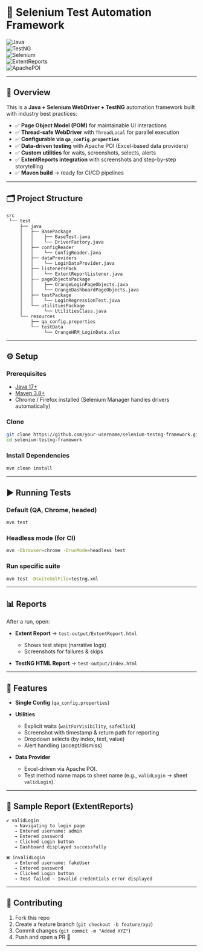 # 🚀 Selenium Test Automation Framework

![Java](https://img.shields.io/badge/Java-17-orange)  
![TestNG](https://img.shields.io/badge/TestNG-7.x-brightgreen)  
![Selenium](https://img.shields.io/badge/Selenium-4.x-green)  
![ExtentReports](https://img.shields.io/badge/ExtentReports-5.x-blue)  
![ApachePOI](https://img.shields.io/badge/Apache--POI-Excel-yellow)

---

## 📖 Overview
This is a **Java + Selenium WebDriver + TestNG** automation framework built with industry best practices:

- ✅ **Page Object Model (POM)** for maintainable UI interactions  
- ✅ **Thread-safe WebDriver** with `ThreadLocal` for parallel execution  
- ✅ **Configurable via `qa_config.properties`**  
- ✅ **Data-driven testing** with Apache POI (Excel-based data providers)  
- ✅ **Custom utilities** for waits, screenshots, selects, alerts  
- ✅ **ExtentReports integration** with screenshots and step-by-step storytelling  
- ✅ **Maven build** → ready for CI/CD pipelines

---

## 🗂 Project Structure

```
src
 └── test
     ├── java
     │   ├── BasePackage
     │   │    ├── BaseTest.java
     │   │    └── DriverFactory.java
     │   ├── configReader
     │   │    └── ConfigReader.java
     │   ├── dataProviders
     │   │    └── LoginDataProvider.java
     │   ├── listenersPack
     │   │    └── ExtentReportListener.java
     │   ├── pageObjectsPackage
     │   │    ├── OrangeLoginPageObjects.java
     │   │    └── OrangeDashboardPageObjects.java
     │   ├── testPackage
     │   │    └── LoginRegressionTest.java
     │   └── utilitiesPackage
     │        └── UtilitiesClass.java
     └── resources
         ├── qa_config.properties
         └── testData
              └── OrangeHRM_LoginData.xlsx
```

---

## ⚙️ Setup

### Prerequisites
- [Java 17+](https://adoptium.net/)  
- [Maven 3.8+](https://maven.apache.org/)  
- Chrome / Firefox installed (Selenium Manager handles drivers automatically)

### Clone
```bash
git clone https://github.com/your-username/selenium-testng-framework.git
cd selenium-testng-framework
```

### Install Dependencies
```bash
mvn clean install
```

---

## ▶️ Running Tests

### Default (QA, Chrome, headed)
```bash
mvn test
```

### Headless mode (for CI)
```bash
mvn -Dbrowser=chrome -DrunMode=headless test
```

### Run specific suite
```bash
mvn test -DsuiteXmlFile=testng.xml
```

---

## 📊 Reports

After a run, open:

- **Extent Report** → `test-output/ExtentReport.html`  
  - Shows test steps (narrative logs)  
  - Screenshots for failures & skips  

- **TestNG HTML Report** → `test-output/index.html`

---

## 🧩 Features

- **Single Config** (`qa_config.properties`)  
- **Utilities**
  - Explicit waits (`waitForVisibility`, `safeClick`)  
  - Screenshot with timestamp & return path for reporting  
  - Dropdown selects (by index, text, value)  
  - Alert handling (accept/dismiss)

- **Data Provider**
  - Excel-driven via Apache POI.  
  - Test method name maps to sheet name (e.g., `validLogin` → sheet `validLogin`).

---

## 📸 Sample Report (ExtentReports)

```
✔️ validLogin
   → Navigating to login page
   → Entered username: admin
   → Entered password
   → Clicked Login button
   → Dashboard displayed successfully

❌ invalidLogin
   → Entered username: fakeUser
   → Entered password
   → Clicked Login button
   → Test failed – Invalid credentials error displayed
```

---

## 🤝 Contributing
1. Fork this repo  
2. Create a feature branch (`git checkout -b feature/xyz`)  
3. Commit changes (`git commit -m "Added XYZ"`)  
4. Push and open a PR 🎉

---
